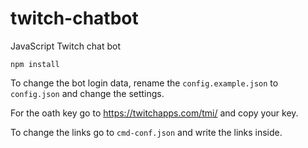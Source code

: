 # twitch-chatbot
JavaScript Twitch chat bot

```npm install```


To change the bot login data, rename the ```config.example.json``` to ```config.json``` and change the settings.

For the oath key go to https://twitchapps.com/tmi/ and copy your key.

To change the links go to ```cmd-conf.json``` and write the links inside.

